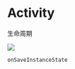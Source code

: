 # **Activity**

生命周期

![](https://developer.android.com/images/activity_lifecycle.png)



```
onSaveInstanceState
```



